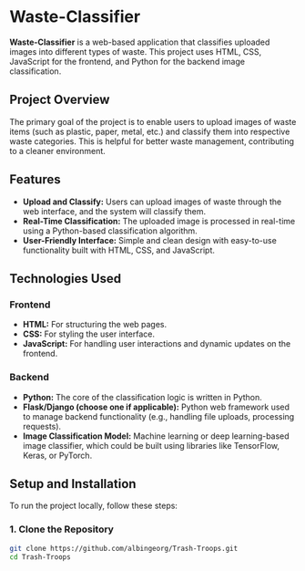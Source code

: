 # Waste-Classifier

**Waste-Classifier** is a web-based application that classifies uploaded images into different types of waste. This project uses HTML, CSS, JavaScript for the frontend, and Python for the backend image classification.

## Project Overview

The primary goal of the project is to enable users to upload images of waste items (such as plastic, paper, metal, etc.) and classify them into respective waste categories. This is helpful for better waste management, contributing to a cleaner environment.

## Features

- **Upload and Classify:** Users can upload images of waste through the web interface, and the system will classify them.
- **Real-Time Classification:** The uploaded image is processed in real-time using a Python-based classification algorithm.
- **User-Friendly Interface:** Simple and clean design with easy-to-use functionality built with HTML, CSS, and JavaScript.

## Technologies Used

### Frontend
- **HTML:** For structuring the web pages.
- **CSS:** For styling the user interface.
- **JavaScript:** For handling user interactions and dynamic updates on the frontend.

### Backend
- **Python:** The core of the classification logic is written in Python.
- **Flask/Django (choose one if applicable):** Python web framework used to manage backend functionality (e.g., handling file uploads, processing requests).
- **Image Classification Model:** Machine learning or deep learning-based image classifier, which could be built using libraries like TensorFlow, Keras, or PyTorch.

## Setup and Installation

To run the project locally, follow these steps:

### 1. Clone the Repository
```bash
git clone https://github.com/albingeorg/Trash-Troops.git
cd Trash-Troops
